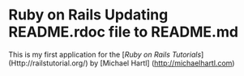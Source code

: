 # Ruby on Rails Updating README.rdoc file to README.md

This is my first application for the 
[*Ruby on Rails Tutorials*] (Http://railstutorial.org/)
by [Michael Hartl] (http://michaelhartl.com)

